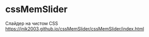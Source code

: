 # cssMemSlider
Слайдер на чистом CSS
https://jnik2003.github.io/cssMemSlider/cssMemSlider/index.html

